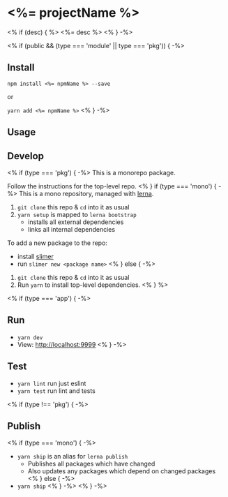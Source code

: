 # <%= projectName %>
<% if (desc) { %>
<%= desc %>
<% } -%>

<% if (public && (type === 'module' || type === 'pkg'))  { -%>
## Install

`npm install <%= npmName %> --save`

or

`yarn add <%= npmName %>`
<% } -%>

## Usage


## Develop

<% if (type === 'pkg') { -%>
This is a monorepo package.

Follow the instructions for the top-level repo.
<% } if (type === 'mono') { -%>
This is a mono repository, managed with [lerna](https://lernajs.io/).

1. `git clone` this repo & `cd` into it as usual
2. `yarn setup` is mapped to `lerna bootstrap`
   - installs all external dependencies
   - links all internal dependencies

To add a new package to the repo:
   - install [slimer](https://github.com/TryGhost/slimer)
   - run `slimer new <package name>`
<% } else { -%>
1. `git clone` this repo & `cd` into it as usual
2. Run `yarn` to install top-level dependencies.
<% } %>

<% if (type === 'app') { -%>
## Run

- `yarn dev`
- View: [http://localhost:9999](http://localhost:9999)
<% } -%>

## Test

- `yarn lint` run just eslint
- `yarn test` run lint and tests

<% if (type !== 'pkg') { -%>
## Publish

<% if (type === 'mono') { -%>
- `yarn ship` is an alias for `lerna publish`
    - Publishes all packages which have changed
    - Also updates any packages which depend on changed packages
<% } else { -%>
- `yarn ship`
<% } -%>
<% } -%>
